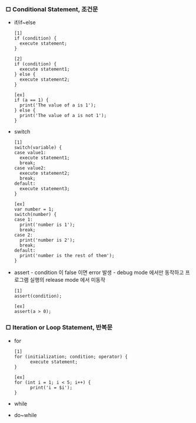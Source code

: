 
### □ Conditional Statement, 조건문

- if/if~else

      [1]
      if (condition) {
        execute statement;
      }

      [2]
      if (condition) {
        execute statement1;
      } else {
        execute statement2;
      }

      [ex]
      if (a == 1) {
        print('The value of a is 1');
      } else {
        print('The value of a is not 1');
      }

- switch 

      [1]
      switch(variable) {
      case value1:
        execute statement1;
        break;
      case value2:
        execute statement2;
        break;
      default:
        execute statement3;
      }

      [ex]
      var number = 1;
      switch(number) {
      case 1:
        print('number is 1');
        break;
      case 2:
        print('number is 2');
        break;
      default:
        print('number is the rest of them');
      }

- assert
      - condition 이 false 이면 error 발생
      - debug mode 에서만 동작하고 프로그램 실행의 release mode 에서 미동작

      [1]
      assert(condition);

      [ex]
      assert(a > 0);


### □ Iteration or Loop Statement, 반복문

- for

      [1]
      for (initialization; condition; operator) {
            execute statement;
      }

      [ex]
      for (int i = 1; i < 5; i++) {
            print('i = $i');
      }

- while
- do~while








